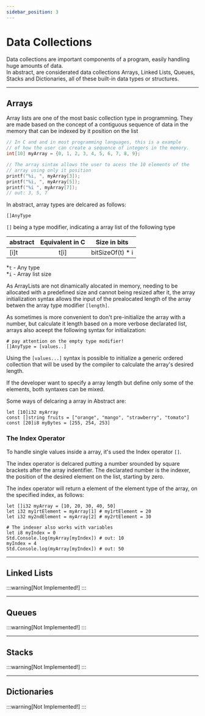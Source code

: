 ```yaml
---
sidebar_position: 3
---
```


# Data Collections

Data collections are important components of a program, easily handling huge amounts of data. \
In abstract, are considerated data collections Arrays, Linked Lists, Queues, Stacks and Dictionaries, all of these
built-in data types or structures.

---
## Arrays

Array lists are one of the most basic collection type in programming. They are made based on the concept of a contiguous
sequence of data in the memory that can be indexed by it position on the list

```C
// In C and and in most programming languages, this is a example
// of how the user can create a sequence of integers in the memory.
int[10] myArray = {0, 1, 2, 3, 4, 5, 6, 7, 8, 9};

// The array sintax allows the user to acess the 10 elements of the
// array using only it position
printf("%i, ", myArray[3]);
printf("%i, ", myArray[5]);
printf("%i ", myArray[7]);
// out: 3, 5, 7
```

In abstract, array types are delcared as follows:
```
[]AnyType
```
`[]` being a type modifier, indicating a array list of the following type

| abstract | Equivalent in C | Size in bits     |
|----------|:---------------:|:----------------:|
| [i]t     | t[i]            | bitSizeOf(t) * i |

*`t` - Any type \
*`i` - Array list size

As ArrayLists are not dinamically alocated in memory, needing to be allocated with a predefined size and cannot being resized
after it, the array initialization syntax allows the input of the prealocated length of the array betwen the array type modifier
`[length]`.

As sometimes is more convenient to don't pre-initialize the array with a number, but calculate it length based on a more verbose
declarated list, arrays also aceept the following syntax for initialization:
```abs
# pay attention on the empty type modifier!
[]AnyType = [values..]
```

Using the `[values...]` syntax is possible to initialize a generic ordered collection that will be used by the compiler to
calculate the array's desired length.

If the developer want to specify a array length but define only some of the elements, both syntaxes can be mixed.

Some ways of delcaring a array in Abstract are:
```abs
let [10]i32 myArray
const []string fruits = ["orange", "mango", "strawberry", "tomato"]
const [20]i8 myBytes = [255, 254, 253]
```

### The Index Operator
To handle single values inside a array, it's used the Index operator `[]`.

The index operator is delcared putting a number srounded by square brackets after the array indentifier.
The declarated number is the indexer, the position of the desired element on the list, starting by zero.

The index operator will return a element of the element type of the array, on the specified index, as follows:
```abs
let []i32 myArray = [10, 20, 30, 40, 50]
let i32 my1rtElement = myArray[1] # my1rtElement = 20
let i32 my2ndElement = myArray[2] # my2rtElement = 30

# The indexer also works with variables
let i8 myIndex = 0
Std.Console.log(myArray[myIndex]) # out: 10
myIndex = 4
Std.Console.log(myArray[myIndex]) # out: 50
```


---
## Linked Lists
:::warning[Not Implemented!]
:::

---
## Queues
:::warning[Not Implemented!]
:::

---
## Stacks
:::warning[Not Implemented!]
:::

---
## Dictionaries
:::warning[Not Implemented!]
:::
